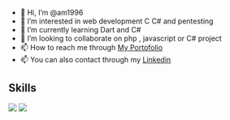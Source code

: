 - 👋 Hi, I’m @am1996
- 👀 I’m interested in web development C C# and pentesting
- 🌱 I’m currently learning Dart and C#
- 💞️ I’m looking to collaborate on php , javascript or C# project
- 📫 How to reach me through <a target="_blank" href="https://am-portfolio.onrender.com"> My Portofolio </a>
- 📫 You can also contact through my <a target="_blan" href="https://www.linkedin.com/in/ahmedmagdy1996/">Linkedin</a>

## Skills
<img src="https://skillicons.dev/icons?theme=light&i=html,css,bootstrap,js,vuejs,react,redux,nodejs,express,c,python,java" />
<img src="https://skillicons.dev/icons?theme=light&i=php,laravel,mysql,mongodb,sqlite,cs" />
<!---
am1996/am1996 is a ✨ special ✨ repository because its `README.md` (this file) appears on your GitHub profile.
You can click the Preview link to take a look at your changes.
--->
